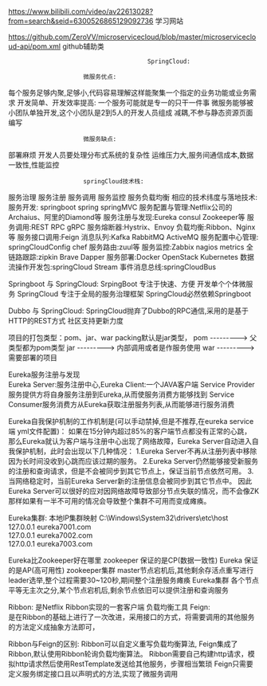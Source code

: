 https://www.bilibili.com/video/av22613028?from=search&seid=6300526865129092736  学习网站
 
https://github.com/ZeroVV/microservicecloud/blob/master/microservicecloud-api/pom.xml  github辅助类

                                           SpringCloud:

                         微服务优点:
每个服务足够内聚,足够小,代码容易理解这样能聚集一个指定的业务功能或业务需求
开发简单、开发效率提高: 一个服务可能就是专一的只干一件事
微服务能够被小团队单独开发,这个小团队是2到5人的开发人员组成
减耦,不参与静态资源页面编写

                         微服务缺点:
部署麻烦
开发人员要处理分布式系统的复杂性
运维压力大,服务间通信成本,数据一致性,性能监控


                         springCloud技术栈:

服务治理   服务注册  服务调用  服务监控  服务负载均衡
相应的技术纬度与落地技术:
服务开发: springboot  spring  springMVC
服务配置与管理:Netflix公司的Archaius、阿里的Diamond等
服务注册与发现:Eureka  consul  Zookeeper等
服务调用:REST RPC gRPC
服务熔断器:Hystrix、Envoy
负载均衡:Ribbon、Nginx等
服务接口调用:Feign
消息队列:Kafka  RabbitMQ  ActiveMQ
服务配置中心管理: springCloudConfig  chef
服务路由:zuul等
服务监控:Zabbix  nagios metrics
全链路跟踪:zipkin Brave Dapper
服务部署:Docker  OpenStack  Kubernetes
数据流操作开发包:springCloud Stream
事件消息总线:springCloudBus

Springboot 与 SpringCloud:
SrpingBoot   专注于快速、方便 开发单个个体微服务
SpringCloud  专注于全局的服务治理框架
SpringCloud必然依赖Springboot 

Dubbo 与 SpringCloud:
SpringCloud抛弃了Dubbo的RPC通信,采用的是基于HTTP的REST方式
社区支持更新力度

项目的打包类型：pom、jar、war
packing默认是jar类型，
<packaging>pom</packaging>      --------->   父类型都为pom类型
<packaging>jar</packaging>      --------->   内部调用或者是作服务使用
<packaging>war</packaging>      --------->   需要部署的项目

Eureka服务注册与发现  
    Eureka Server:服务注册中心,Eureka Client:一个JAVA客户端
    Service Provider服务提供方将自身服务注册到Eureka,从而使服务消费方能够找到
    Service Consumer服务消费方从Eureka获取注册服务列表,从而能够进行服务消费
    
Eureka自我保护机制的工作机制是(可以手动禁掉,但是不推荐,在eureka service端 yml文件配置)：
    如果在15分钟内超过85%的客户端节点都没有正常的心跳，
    那么Eureka就认为客户端与注册中心出现了网络故障，Eureka Server自动进入自我保护机制，此时会出现以下几种情况：
    1.Eureka Server不再从注册列表中移除因为长时间没收到心跳而应该过期的服务。
    2.Eureka Server仍然能够接受新服务的注册和查询请求，但是不会被同步到其它节点上，保证当前节点依然可用。
    3.当网络稳定时，当前Eureka Server新的注册信息会被同步到其它节点中。
    因此Eureka Server可以很好的应对因网络故障导致部分节点失联的情况，而不会像ZK那样如果有一半不可用的情况会导致整个集群不可用而变成瘫痪。
    
Eureka集群:
 本地IP集群映射    C:\Windows\System32\drivers\etc\host    
                              127.0.0.1 eureka7001.com  
                              127.0.0.1 eureka7002.com    
                              127.0.0.1 eureka7003.com
           
Eureka比Zookeeper好在哪里
zookeeper 保证的是CP(数据一致性)       Eureka  保证的是AP(高可用性)
zookeeper集群 master节点宕机后,其他剩余存活点重写进行leader选举,整个过程需要30~120秒,期间整个注册服务瘫痪
Eureka集群  各个节点平等无主次之分,某个节点宕机后,剩余节点依旧可以提供注册和查询服务
  
Ribbon:
       是Netflix Ribbon实现的一套客户端  负载均衡工具
Feign:  
       是在Ribbon的基础上进行了一次改进，采用接口的方式，将需要调用的其他服务的方法定义成抽象方法即可，      

Ribbon与Feign的区别:
                   Ribbon可以自定义重写负载均衡算法,
                   Feign集成了Ribbon,默认使用Ribbon轮询负载均衡算法。
                   Ribbon需要自己构建http请求，模拟http请求然后使用RestTemplate发送给其他服务，步骤相当繁琐
                   Feign只需要定义服务绑定接口且以声明式的方法,实现了微服务调用
